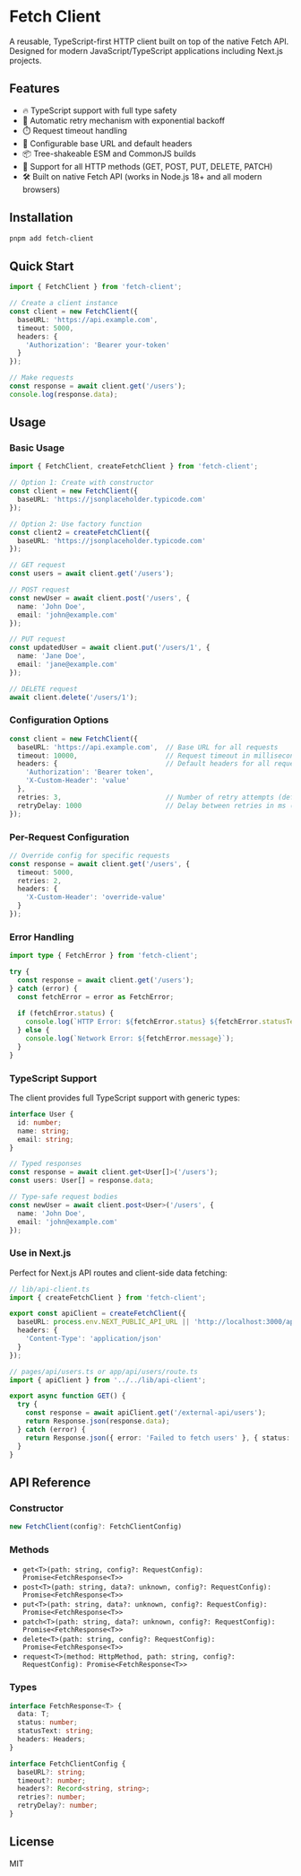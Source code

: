 # Fetch Client

A reusable, TypeScript-first HTTP client built on top of the native Fetch API. Designed for modern JavaScript/TypeScript applications including Next.js projects.

## Features

- 🔥 TypeScript support with full type safety
- 🔄 Automatic retry mechanism with exponential backoff
- ⏱️ Request timeout handling
- 🔧 Configurable base URL and default headers
- 📦 Tree-shakeable ESM and CommonJS builds
- 🎯 Support for all HTTP methods (GET, POST, PUT, DELETE, PATCH)
- 🛠️ Built on native Fetch API (works in Node.js 18+ and all modern browsers)

## Installation

```bash
pnpm add fetch-client
```

## Quick Start

```typescript
import { FetchClient } from 'fetch-client';

// Create a client instance
const client = new FetchClient({
  baseURL: 'https://api.example.com',
  timeout: 5000,
  headers: {
    'Authorization': 'Bearer your-token'
  }
});

// Make requests
const response = await client.get('/users');
console.log(response.data);
```

## Usage

### Basic Usage

```typescript
import { FetchClient, createFetchClient } from 'fetch-client';

// Option 1: Create with constructor
const client = new FetchClient({
  baseURL: 'https://jsonplaceholder.typicode.com'
});

// Option 2: Use factory function
const client2 = createFetchClient({
  baseURL: 'https://jsonplaceholder.typicode.com'
});

// GET request
const users = await client.get('/users');

// POST request
const newUser = await client.post('/users', {
  name: 'John Doe',
  email: 'john@example.com'
});

// PUT request
const updatedUser = await client.put('/users/1', {
  name: 'Jane Doe',
  email: 'jane@example.com'
});

// DELETE request
await client.delete('/users/1');
```

### Configuration Options

```typescript
const client = new FetchClient({
  baseURL: 'https://api.example.com',  // Base URL for all requests
  timeout: 10000,                      // Request timeout in milliseconds (default: 10000)
  headers: {                           // Default headers for all requests
    'Authorization': 'Bearer token',
    'X-Custom-Header': 'value'
  },
  retries: 3,                          // Number of retry attempts (default: 0)
  retryDelay: 1000                     // Delay between retries in ms (default: 1000)
});
```

### Per-Request Configuration

```typescript
// Override config for specific requests
const response = await client.get('/users', {
  timeout: 5000,
  retries: 2,
  headers: {
    'X-Custom-Header': 'override-value'
  }
});
```

### Error Handling

```typescript
import type { FetchError } from 'fetch-client';

try {
  const response = await client.get('/users');
} catch (error) {
  const fetchError = error as FetchError;
  
  if (fetchError.status) {
    console.log(`HTTP Error: ${fetchError.status} ${fetchError.statusText}`);
  } else {
    console.log(`Network Error: ${fetchError.message}`);
  }
}
```

### TypeScript Support

The client provides full TypeScript support with generic types:

```typescript
interface User {
  id: number;
  name: string;
  email: string;
}

// Typed responses
const response = await client.get<User[]>('/users');
const users: User[] = response.data;

// Type-safe request bodies
const newUser = await client.post<User>('/users', {
  name: 'John Doe',
  email: 'john@example.com'
});
```

### Use in Next.js

Perfect for Next.js API routes and client-side data fetching:

```typescript
// lib/api-client.ts
import { createFetchClient } from 'fetch-client';

export const apiClient = createFetchClient({
  baseURL: process.env.NEXT_PUBLIC_API_URL || 'http://localhost:3000/api',
  headers: {
    'Content-Type': 'application/json'
  }
});

// pages/api/users.ts or app/api/users/route.ts
import { apiClient } from '../../lib/api-client';

export async function GET() {
  try {
    const response = await apiClient.get('/external-api/users');
    return Response.json(response.data);
  } catch (error) {
    return Response.json({ error: 'Failed to fetch users' }, { status: 500 });
  }
}
```

## API Reference

### Constructor

```typescript
new FetchClient(config?: FetchClientConfig)
```

### Methods

- `get<T>(path: string, config?: RequestConfig): Promise<FetchResponse<T>>`
- `post<T>(path: string, data?: unknown, config?: RequestConfig): Promise<FetchResponse<T>>`
- `put<T>(path: string, data?: unknown, config?: RequestConfig): Promise<FetchResponse<T>>`
- `patch<T>(path: string, data?: unknown, config?: RequestConfig): Promise<FetchResponse<T>>`
- `delete<T>(path: string, config?: RequestConfig): Promise<FetchResponse<T>>`
- `request<T>(method: HttpMethod, path: string, config?: RequestConfig): Promise<FetchResponse<T>>`

### Types

```typescript
interface FetchResponse<T> {
  data: T;
  status: number;
  statusText: string;
  headers: Headers;
}

interface FetchClientConfig {
  baseURL?: string;
  timeout?: number;
  headers?: Record<string, string>;
  retries?: number;
  retryDelay?: number;
}
```

## License

MIT